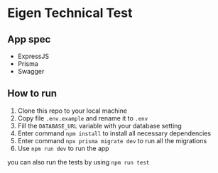 # Eigen Technical Test

## App spec
- ExpressJS
- Prisma
- Swagger

## How to run 
1. Clone this repo to your local machine
2. Copy file `.env.example` and rename it to `.env`
3. Fill the `DATABASE_URL` variable with your database setting
4. Enter command `npm install` to install all necessary dependencies
5. Enter command `npx prisma migrate dev` to run all the migrations
6. Use `npm run dev` to run the app

you can also run the tests by using `npm run test`